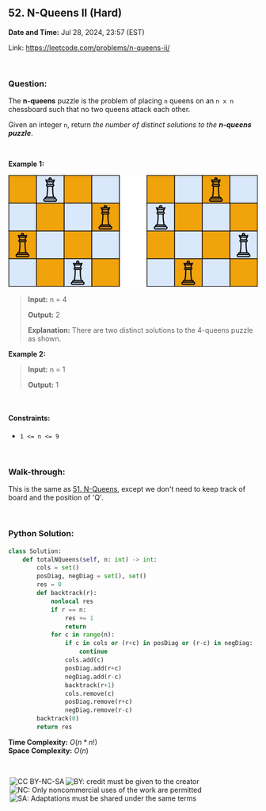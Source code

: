 ## 52. N-Queens II (Hard)
**Date and Time:** Jul 28, 2024, 23:57 (EST)

Link: https://leetcode.com/problems/n-queens-ii/

<br>

### Question:
The **n-queens** puzzle is the problem of placing `n` queens on an `n x n` chessboard such that no two queens attack each other.

Given an integer `n`, return _the number of distinct solutions to the **n-queens puzzle**_.

<br>

**Example 1:**

<img src="../images/51.jpg" width=600>

> **Input:** n = 4
> 
> **Output:** 2
>
> **Explanation:** There are two distinct solutions to the 4-queens puzzle as shown.

**Example 2:**
> **Input:** n = 1
> 
> **Output:** 1

<br>

#### Constraints:
* `1 <= n <= 9`

<br>

### Walk-through: 
This is the same as [51. N-Queens](./51.N-Queens(Hard).md), except we don't need to keep track of board and the position of 'Q'.

<br>

### Python Solution:
```python
class Solution:
    def totalNQueens(self, n: int) -> int:
        cols = set()
        posDiag, negDiag = set(), set()
        res = 0
        def backtrack(r):
            nonlocal res
            if r == n:
                res += 1
                return
            for c in range(n):
                if c in cols or (r+c) in posDiag or (r-c) in negDiag:
                    continue
                cols.add(c)
                posDiag.add(r+c)
                negDiag.add(r-c)
                backtrack(r+1)
                cols.remove(c)
                posDiag.remove(r+c)
                negDiag.remove(r-c)
        backtrack(0)
        return res
```
**Time Complexity:** $O(n * n!)$ <br>
**Space Complexity:** $O(n)$

<br>

<img style="height:22px!important;margin-left:3px;vertical-align:text-bottom;" src="https://mirrors.creativecommons.org/presskit/icons/cc.svg?ref=chooser-v1" alt="CC BY-NC-SA" title="CC BY-NC-SA"><img style="height:22px!important;margin-left:3px;vertical-align:text-bottom;" src="https://mirrors.creativecommons.org/presskit/icons/by.svg?ref=chooser-v1" alt="BY: credit must be given to the creator" title="BY: credit must be given to the creator"><img style="height:22px!important;margin-left:3px;vertical-align:text-bottom;" src="https://mirrors.creativecommons.org/presskit/icons/nc.svg?ref=chooser-v1" alt="NC: Only noncommercial uses of the work are permitted" title="NC: Only noncommercial uses of the work are permitted"><img style="height:22px!important;margin-left:3px;vertical-align:text-bottom;" src="https://mirrors.creativecommons.org/presskit/icons/sa.svg?ref=chooser-v1" alt="SA: Adaptations must be shared under the same terms" title="SA: Adaptations must be shared under the same terms">